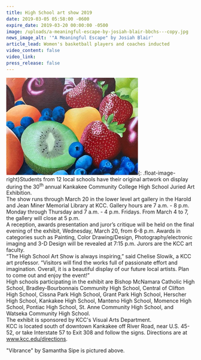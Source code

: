 ```yaml
---
title: High School art show 2019
date: 2019-03-05 05:58:00 -0600
expire_date: 2019-03-20 00:00:00 -0500
image: /uploads/a-meaningful-escape-by-josiah-blair-bbchs---copy.jpg
news_image_alt: '"A Meaningful Escape" by Josiah Blair'
article_lead: Women's basketball players and coaches inducted
video_content: false
video_link:
press_release: false
---
```


![](/uploads/vibrance-samantha-sipe-pontiac-hs---copy.jpg){: .float-image-right}Students from 12 local schools have their original artwork on display during the 30<sup>th</sup> annual Kankakee Community College High School Juried Art Exhibition.<br>The show runs through March 20 in the lower level art gallery in the Harold and Jean Miner Memorial Library at KCC. Gallery hours are 7 a.m. - 8 p.m. Monday through Thursday and 7 a.m. - 4 p.m. Fridays. From March 4 to 7, the gallery will close at 5 p.m.<br>A reception, awards presentation and juror’s critique will be held on the final evening of the exhibit, Wednesday, March 20, from 6-8 p.m. Awards in categories such as Painting, Color Drawing/Design, Photography/electronic imaging and 3-D Design will be revealed at 7:15 p.m. Jurors are the KCC art faculty.<br>“The High School Art Show is always inspiring,” said Chelise Slowik, a KCC art professor. “Visitors will find the works full of passionate effort and imagination. Overall, it is a beautiful display of our future local artists. Plan to come out and enjoy the event!”<br>High schools participating in the exhibit are Bishop McNamara Catholic High School, Bradley-Bourbonnais Community High School, Central of Clifton High School, Cissna Park High School, Grant Park High School, Herscher High School, Kankakee High School, Manteno High School, Momence High School, Pontiac High School, St. Anne Community High School, and Watseka Community High School.<br>The exhibit is sponsored by KCC's Visual Arts Department.<br>KCC is located south of downtown Kankakee off River Road, near U.S. 45-52, or take Interstate 57 to Exit 308 and follow the signs. Directions are at <u><a target="_blank" href="http://www.kcc.edu/Community/Collegeinfo/collegelocations/Pages/riverfront.aspx">www.kcc.edu/directions</a></u>.

"Vibrance" by Samantha Sipe is pictured above.